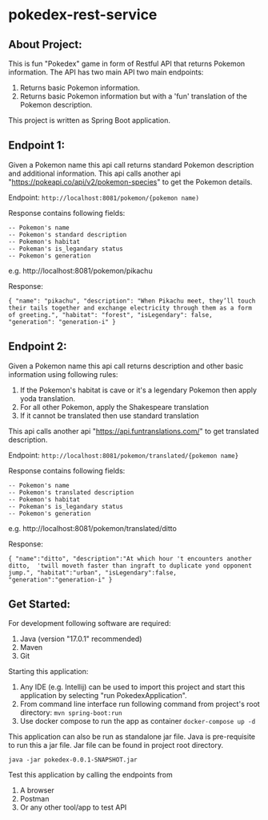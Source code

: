 # pokedex-rest-service

## **About Project:**

This is fun "Pokedex" game in form of Restful API that returns Pokemon information.
The API has two main API two main endpoints:
1. Returns basic Pokemon information.
2. Returns basic Pokemon information but with a 'fun' translation of the Pokemon description.

This project is written as Spring Boot application.

## **Endpoint 1:**
Given a Pokemon name this api call returns standard Pokemon description and additional information.
This api calls another api "https://pokeapi.co/api/v2/pokemon-species" to get the Pokemon details.

Endpoint: `http://localhost:8081/pokemon/{pokemon name)`

Response contains following fields:

    -- Pokemon's name
    -- Pokemon's standard description
    -- Pokemon's habitat
    -- Pokeman's is_legandary status
    -- Pokemon's generation

e.g. http://localhost:8081/pokemon/pikachu

Response:

`{
"name": "pikachu",
"description": "When Pikachu meet, they’ll touch their tails together and exchange electricity through them as a form of greeting.",
"habitat": "forest",
"isLegendary": false,
"generation": "generation-i"
}`

## **Endpoint 2:**
Given a Pokemon name this api call returns description and other basic information using following rules:
 1. If the Pokemon's habitat is cave or it's a legendary Pokemon then apply yoda translation.
 2. For all other Pokemon, apply the Shakespeare translation
 3. If it cannot be translated then use standard translation

This api calls another api "https://api.funtranslations.com/" to get translated description. 


Endpoint: `http://localhost:8081/pokemon/translated/{pokemon name}`

Response contains following fields:

    -- Pokemon's name
    -- Pokemon's translated description
    -- Pokemon's habitat
    -- Pokeman's is_legandary status
    -- Pokemon's generation

e.g. http://localhost:8081/pokemon/translated/ditto

Response:

`{
"name":"ditto",
"description":"At which hour 't encounters another ditto,  'twill moveth faster than ingraft to duplicate yond opponent jump.",
"habitat":"urban",
"isLegendary":false,
"generation":"generation-i"
}`

## **Get Started:**

For development following software are required:
1. Java (version "17.0.1" recommended)
2. Maven
3. Git

Starting this application:
1. Any IDE (e.g. Intellij) can be used to import this project and start this application by selecting "run PokedexApplication".
2. From command line interface run following command from project's root directory:
   `mvn spring-boot:run`
3. Use docker compose to run the app as container
   `docker-compose up -d`

This application can also be run as standalone jar file. Java is pre-requisite to run this a jar file. Jar file can be found in project root directory. 

`java -jar pokedex-0.0.1-SNAPSHOT.jar`

Test this application by calling the endpoints from
1. A browser
2. Postman
3. Or any other tool/app to test API



